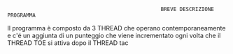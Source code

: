                                                      BREVE DESCRIZIONE PROGRAMMA
Il programma è composto da 3 THREAD che operano contemporaneamente e c'é un aggiunta di un punteggio che viene incrementato ogni volta che il THREAD TOE si attiva dopo il THREAD tac
